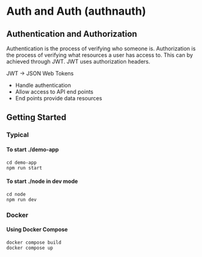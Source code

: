 # Auth and Auth (authnauth)

## Authentication and Authorization

Authentication is the process of verifying who someone is.
Authorization is the process of verifying what resources a user has access to. This can by achieved through JWT. JWT uses authorization headers.

JWT -> JSON Web Tokens

- Handle authentication
- Allow access to API end points
- End points provide data resources

## Getting Started

### Typical

#### To start ./demo-app

```
cd demo-app
npm run start
```

#### To start ./node in dev mode

```
cd node
npm run dev
```

### Docker

#### Using Docker Compose

```
docker compose build
docker compose up
```
